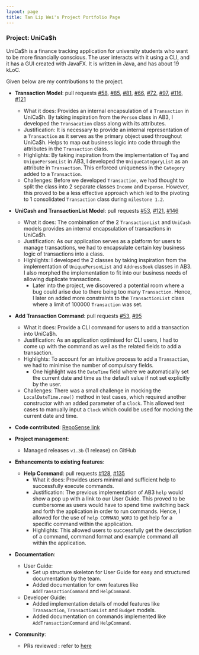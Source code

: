 ```yaml
---
layout: page
title: Tan Lip Wei's Project Portfolio Page
---
```


### Project: UniCa$h

UniCa$h is a finance tracking application for university students who want to be more financially conscious.
The user interacts with it using a CLI, and it has a GUI created with JavaFX. It is written in Java, and has about 19 kLoC.

Given below are my contributions to the project.

* **Transaction Model**: pull requests [\#58](https://github.com/AY2324S1-CS2103-T16-3/tp/pull/58), [\#85](https://github.com/AY2324S1-CS2103-T16-3/tp/pull/85), [\#81](https://github.com/AY2324S1-CS2103-T16-3/tp/pull/81), [\#66](https://github.com/AY2324S1-CS2103-T16-3/tp/pull/66), [\#72](https://github.com/AY2324S1-CS2103-T16-3/tp/pull/72), [\#97](https://github.com/AY2324S1-CS2103-T16-3/tp/pull/97), [\#116](https://github.com/AY2324S1-CS2103-T16-3/tp/pull/116), [\#121](https://github.com/AY2324S1-CS2103-T16-3/tp/pull/121)
    * What it does: Provides an internal encapsulation of a `Transaction` in UniCa$h. By taking inspiration from the `Person` class in AB3, I developed the `Transacation` class along with its attributes.
    * Justification: It is necessary to provide an internal representation of a `Transaction` as it serves as the primary object used throughout UniCa$h. Helps to map out business logic into code through the attributes in the `Transaction` class.
    * Highlights: By taking inspiration from the implementation of `Tag` and `UniquePersonList` in AB3, I developed the `UniqueCategoryList` as an attribute in `Transaction`. This enforced uniqueness in the `Category` added to a `Transaction`.
    * Challenges: Before we developed `Transaction`, we had thought to split the class into 2 separate classes `Income` and `Expense`. However, this proved to be a less effective approach which led to the pivoting to 1 consolidated `Transaction` class during `milestone 1.2`.
* **UniCash and TransactionList Model**: pull requests  [\#53](https://github.com/AY2324S1-CS2103-T16-3/tp/pull/53), [\#121](https://github.com/AY2324S1-CS2103-T16-3/tp/pull/121), [\#146](https://github.com/AY2324S1-CS2103-T16-3/tp/pull/146)
    * What it does: The combination of the 2 `TransactionList` and `UniCash` models provides an internal encapsulation of transactions in UniCa$h. 
    * Justification: As our application serves as a platform for users to manage transactions, we had to encapsulate certain key business logic of transactions into a class.
    * Highlights: I developed the 2 classes by taking inspiration from the implementation of `UniquePersonList` and `AddressBook` classes in AB3. I also morphed the implementation to fit into our business needs of allowing duplicate transactions.
      * Later into the project, we discovered a potential room where a bug could arise due to there being too many `Transaction`. Hence, I later on added more constraints to the `TransactionList` class where a limit of 100000 `Transaction` was set.
* **Add Transaction Command**: pull requests [\#53](https://github.com/AY2324S1-CS2103-T16-3/tp/pull/53), [\#95](https://github.com/AY2324S1-CS2103-T16-3/tp/pull/95)
    * What it does: Provide a CLI command for users to add a transaction into UniCa$h.
    * Justification: As an application optimised for CLI users, I had to come up with the command as well as the related fields to add a transaction.
    * Highlights: To account for an intuitive process to add a `Transaction`, we had to minimise the number of compulsary fields.
      * One highlight was the `DateTime` field where we automatically set the current date and time as the default value if not set explicitly by the user.
    * Challenges: There was a small challenge in mocking the `LocalDateTime.now()` method in test cases, which required another constructor with an added parameter of a `Clock`. This allowed test cases to manually input a `Clock` which could be used for mocking the current date and time.

* **Code contributed**: [RepoSense link](https://nus-cs2103-ay2324s1.github.io/tp-dashboard/?search=t16-3&sort=groupTitle&sortWithin=title&timeframe=commit&mergegroup=&groupSelect=groupByRepos&breakdown=true&checkedFileTypes=docs~functional-code~test-code&since=2023-09-22&tabOpen=true&tabType=authorship&tabAuthor=lipwei1808&tabRepo=AY2324S1-CS2103-T16-3%2Ftp%5Bmaster%5D&authorshipIsMergeGroup=false&authorshipFileTypes=docs~functional-code~test-code&authorshipIsBinaryFileTypeChecked=false&authorshipIsIgnoredFilesChecked=false)

* **Project management**:
    * Managed releases `v1.3b` (1 release) on GitHub

* **Enhancements to existing features**:
  * **Help Command**: pull requests [\#128](https://github.com/AY2324S1-CS2103-T16-3/tp/pull/128), [\#135](https://github.com/AY2324S1-CS2103-T16-3/tp/pull/135)
    * What it does: Provides users minimal and sufficient help to successfully execute commands.
    * Justification: The previous implementation of AB3 `help` would show a pop up with a link to our User Guide. This proved to be cumbersome as users would have to spend time switching back and forth the application in order to run commands. Hence, I allowed for the use of `help COMMAND_WORD` to get help for a specific command within the application.
    * Highlights: This allowed users to successfully get the description of a command, command format and example command all within the application.

* **Documentation**:
    * User Guide:
        * Set up structure skeleton for User Guide for easy and structured documentation by the team.
        * Added documentation for own features like `AddTransactionCommand` and `HelpCommand`.
    * Developer Guide:
        * Added implementation details of model features like `Tranasaction`, `TransactionList` and `Budget` models.
        * Added documentation on commands implemented like `AddTransactionCommand` and `HelpCommand`.

* **Community**:
    * PRs reviewed : refer to [here](https://github.com/AY2324S1-CS2103-T16-3/tp/pulls?q=is%3Apr+reviewed-by%3Alipwei1808)

